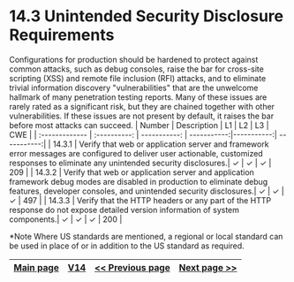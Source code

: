 # 14.3 Unintended Security Disclosure Requirements

Configurations for production should be hardened to protect against common attacks, such as debug consoles, raise the bar for cross-site scripting (XSS) and remote file inclusion (RFI) attacks, and to eliminate trivial information discovery "vulnerabilities" that are the unwelcome hallmark of many penetration testing reports. Many of these issues are rarely rated as a significant risk, but they are chained together with other vulnerabilities. If these issues are not present by default, it raises the bar before most attacks can succeed.
| Number       | Description     | L1    		| L2         | L3 		   | CWE		|
| :------------- | :----------: | -----------: | -----------:|-----------:| -----------:|
| 14.3.1 | Verify that web or application server and framework error messages are configured to deliver user actionable, customized responses to eliminate any unintended security disclosures.| ✓   | ✓   | ✓   | 209  |
| 14.3.2 | Verify that web or application server and application framework debug modes are disabled in production to eliminate debug features, developer consoles, and unintended security disclosures.| ✓   | ✓   | ✓   | 497 |
| 14.3.3 | Verify that the HTTP headers or any part of the HTTP response do not expose detailed version information of system components.| ✓   | ✓   | ✓   | 200 |

*Note
Where US standards are mentioned, a regional or local standard can be used in place of or in addition to the US standard as required.

[Main page](../README.md) | [V14](README.md) | [<< Previous page](v14.2_Dependency.md) |  [Next page >>](v14.4_HTTP_Security_Headers_Requirements.md)
| --- | --- | --- | --- |
